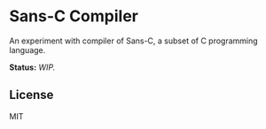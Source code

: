 # Sans-C Compiler

An experiment with compiler of Sans-C, a subset of C programming language.

**Status:** _WIP._

License
-------

MIT
